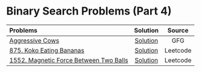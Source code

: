 # Binary Search Problems (Part 4)

| Problems  | Solution     | Source |
| :-------- | :-------: | :--------: |
| [Aggressive Cows](https://practice.geeksforgeeks.org/problems/aggressive-cows/0) | [Solution](https://github.com/ArhanBytes/Rohit-Negi-CPP-DSA-Course/blob/main/Lectures/Lecture_026/Lecture_Code/agressiveCow.cpp)| GFG |
| [875. Koko Eating Bananas](https://leetcode.com/problems/koko-eating-bananas/description/) | [Solution](https://github.com/ArhanBytes/Rohit-Negi-CPP-DSA-Course/blob/main/Lectures/Lecture_026/Lecture_Code/875.cpp)| Leetcode |
| [1552. Magnetic Force Between Two Balls](https://leetcode.com/problems/magnetic-force-between-two-balls/description/) | [Solution](https://github.com/ArhanBytes/Rohit-Negi-CPP-DSA-Course/blob/main/Lectures/Lecture_026/Homework/1552.cpp)| Leetcode |